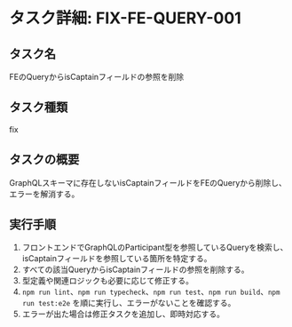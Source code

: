# タスク詳細: FIX-FE-QUERY-001

## タスク名

FEのQueryからisCaptainフィールドの参照を削除

## タスク種類

fix

## タスクの概要

GraphQLスキーマに存在しないisCaptainフィールドをFEのQueryから削除し、エラーを解消する。

## 実行手順

1. フロントエンドでGraphQLのParticipant型を参照しているQueryを検索し、isCaptainフィールドを参照している箇所を特定する。
2. すべての該当QueryからisCaptainフィールドの参照を削除する。
3. 型定義や関連ロジックも必要に応じて修正する。
4. `npm run lint`、`npm run typecheck`、`npm run test`、`npm run build`、`npm run test:e2e` を順に実行し、エラーがないことを確認する。
5. エラーが出た場合は修正タスクを追加し、即時対応する。
